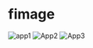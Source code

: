 # fimage
![app1](https://user-images.githubusercontent.com/92793893/173209629-05f3da9c-b8d3-4661-b296-fc2bcfc94b79.PNG)
![App2](https://user-images.githubusercontent.com/92793893/173209641-0c4bf792-e065-49ec-8080-ced9120e4e34.PNG)
![App3](https://user-images.githubusercontent.com/92793893/173209743-38cd66a5-7f3f-46af-9695-44f9032c48a6.PNG)
